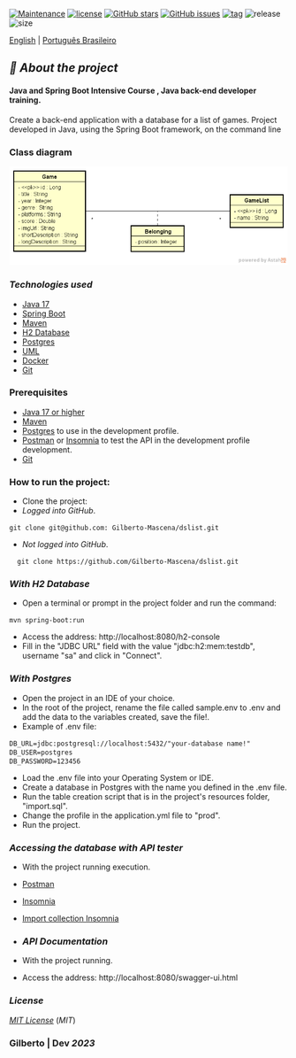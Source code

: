 [![Maintenance](https://img.shields.io/badge/Maintained%3F-yes-green.svg)](https://GitHub.com/Gilberto-Mascena/dslist)
[![license](https://img.shields.io/github/license/Gilberto-Mascena/dslist)](https://github.com/Gilberto-Mascena/dslist/blob/main/LICENSE.md)
[![GitHub stars](https://img.shields.io/github/stars/Gilberto-Mascena/dslist)](https://github.com/Gilberto-Mascena/dslist/stargazers)
[![GitHub issues](https://img.shields.io/github/issues/Gilberto-Mascena/dslist)](https://github.com/Gilberto-Mascena/dslist/issues)
[![tag](https://img.shields.io/github/v/release/Gilberto-Mascena/dslist?include_prereleases)](https://github.com/Gilberto-Mascena/dslist/releases)
![release](https://img.shields.io/github/release-date/Gilberto-Mascena/dslist)
![size](https://img.shields.io/github/repo-size/Gilberto-Mascena/dslist)

[English](https://github.com/Gilberto-Mascena/dslist/blob/main/README.md) |
[Português Brasileiro](https://github.com/Gilberto-Mascena/dslist/blob/main/README-pt_br.md)

## *🚀 About the project*

#### Java and Spring Boot Intensive Course , Java back-end developer training.

Create a back-end application with a database for a list of games. Project developed in Java, using the Spring Boot framework, on the command line

### Class diagram
![UML](assets/uml.png)

### *Technologies used*
- [Java 17](https://www.oracle.com/br/java/technologies/downloads/)
- [Spring Boot](https://spring.io/projects/spring-boot)
- [Maven](https://maven.apache.org/) 
- [H2 Database](https://www.h2database.com/html/main.html)
- [Postgres](https://www.postgresql.org/)
- [UML](https://www.uml.org/)
- [Docker](https://www.docker.com/)
- [Git](https://git-scm.com/)
### Prerequisites

- [Java 17 or higher](https://www.oracle.com/br/java/technologies/downloads/)
- [Maven](https://maven.apache.org/)
- [Postgres](https://www.postgresql.org) to use in the development profile.
- [Postman](https://www.postman.com/) or [Insomnia](https://insomnia.rest/download) to test the API in the development profile development.
- [Git](https://git-scm.com/)

### How to run the project:

- Clone the project:
- *Logged into GitHub*.

```
git clone git@github.com: Gilberto-Mascena/dslist.git
```
- *Not logged into GitHub*. 

```
  git clone https://github.com/Gilberto-Mascena/dslist.git
```

### *With H2 Database*
- Open a terminal or prompt in the project folder and run the command:

```
mvn spring-boot:run
```
- Access the address: http://localhost:8080/h2-console
- Fill in the "JDBC URL" field with the value "jdbc:h2:mem:testdb", username "sa" and click in "Connect".

### *With Postgres*
- Open the project in an IDE of your choice.
- In the root of the project, rename the file called sample.env to .env and add the data to the variables created, save the file!.
- Example of .env file:

```
DB_URL=jdbc:postgresql://localhost:5432/"your-database name!"
DB_USER=postgres
DB_PASSWORD=123456
```
- Load the .env file into your Operating System or IDE.
- Create a database in Postgres with the name you defined in the .env file.
- Run the table creation script that is in the project's resources folder, "import.sql".
- Change the profile in the application.yml file to "prod".
- Run the project.

### *Accessing the database with API tester*
- With the project running execution.
- [Postman](https://www.postman.com/)
- [Insomnia](https://insomnia.rest/download)
- [Import collection Insomnia](assets/Insomnia_2024-12-13.json)

- ### *API Documentation*
- With the project running. 
- Access the address: http://localhost:8080/swagger-ui.html

### *License*

[*MIT License*](LICENSE.md) (*MIT*)

### Gilberto | Dev _2023_